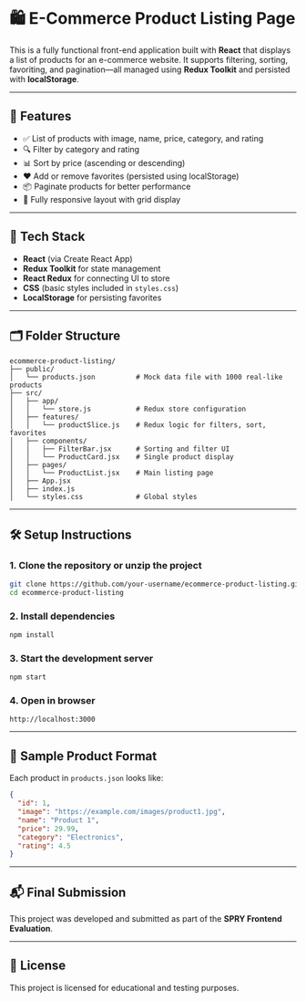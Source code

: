 # 🛍️ E-Commerce Product Listing Page

This is a fully functional front-end application built with **React** that displays a list of products for an e-commerce website. It supports filtering, sorting, favoriting, and pagination—all managed using **Redux Toolkit** and persisted with **localStorage**.

---

## 🚀 Features

- ✅ List of products with image, name, price, category, and rating
- 🔍 Filter by category and rating
- 📊 Sort by price (ascending or descending)
- ❤️ Add or remove favorites (persisted using localStorage)
- 📦 Paginate products for better performance
- 📱 Fully responsive layout with grid display

---

## 🧱 Tech Stack

- **React** (via Create React App)
- **Redux Toolkit** for state management
- **React Redux** for connecting UI to store
- **CSS** (basic styles included in `styles.css`)
- **LocalStorage** for persisting favorites

---

## 🗂️ Folder Structure

```
ecommerce-product-listing/
├── public/
│   └── products.json          # Mock data file with 1000 real-like products
├── src/
│   ├── app/
│   │   └── store.js           # Redux store configuration
│   ├── features/
│   │   └── productSlice.js    # Redux logic for filters, sort, favorites
│   ├── components/
│   │   ├── FilterBar.jsx      # Sorting and filter UI
│   │   └── ProductCard.jsx    # Single product display
│   ├── pages/
│   │   └── ProductList.jsx    # Main listing page
│   ├── App.jsx
│   ├── index.js
│   └── styles.css             # Global styles
```

---

## 🛠️ Setup Instructions

### 1. Clone the repository or unzip the project
```bash
git clone https://github.com/your-username/ecommerce-product-listing.git
cd ecommerce-product-listing
```

### 2. Install dependencies
```bash
npm install
```

### 3. Start the development server
```bash
npm start
```

### 4. Open in browser
```
http://localhost:3000
```

---

## 📂 Sample Product Format

Each product in `products.json` looks like:

```json
{
  "id": 1,
  "image": "https://example.com/images/product1.jpg",
  "name": "Product 1",
  "price": 29.99,
  "category": "Electronics",
  "rating": 4.5
}
```

---

## 📬 Final Submission

This project was developed and submitted as part of the **SPRY Frontend Evaluation**.

---

## 📄 License

This project is licensed for educational and testing purposes.
